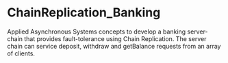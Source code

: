 # ChainReplication_Banking
Applied Asynchronous Systems concepts to develop a banking server-chain that provides fault-tolerance using Chain Replication. The server chain can service deposit, withdraw and getBalance requests from an array of clients.
